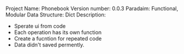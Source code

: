 Project Name: Phonebook
Version number: 0.0.3
Paradaim: Functional, Modular
Data Structure: Dict
Description:
* Sperate ui from code 
* Each operation has its own function
* Create a fucntion for repeated code
* Data didn't saved permently.